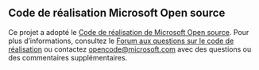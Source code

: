 ## <a name="microsoft-open-source-code-of-conduct"></a>Code de réalisation Microsoft Open source
Ce projet a adopté le [Code de réalisation de Microsoft Open source](https://opensource.microsoft.com/codeofconduct/).
Pour plus d’informations, consultez le [Forum aux questions sur le code de réalisation](https://opensource.microsoft.com/codeofconduct/faq/) ou contactez [opencode@microsoft.com](mailto:opencode@microsoft.com) avec des questions ou des commentaires supplémentaires.